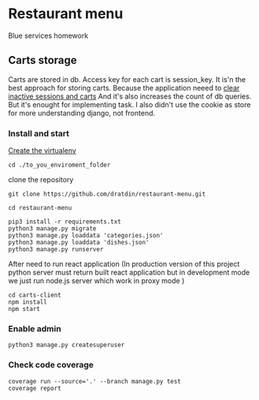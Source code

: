 # Restaurant menu

Blue services homework

## Carts storage
Carts are stored in db. Access key for each cart is session_key.
It is'n the best approach for storing carts. Because the application neeed to [clear inactive sessions and carts](https://docs.djangoproject.com/en/1.11/topics/http/sessions/#clearing-the-session-store)
And it's also increases the count of db queries. But it's enought for implementing task. I also didn't use the cookie as store for more understanding django, not frontend.

### Install and start
[Create the virtualenv](https://pythontips.com/2013/07/30/what-is-virtualenv/)
```
cd ./to_you_enviroment_folder
```

clone the repository
```
git clone https://github.com/dratdin/restaurant-menu.git
```

```
cd restaurant-menu
```

```
pip3 install -r requirements.txt
python3 manage.py migrate
python3 manage.py loaddata 'categories.json'
python3 manage.py loaddata 'dishes.json'
python3 manage.py runserver
```

After need to run react application 
(In production version of this project python server must return built react application
but in development mode we just run node.js server which work in proxy mode )

```
cd carts-client
npm install
npm start
```

### Enable admin
```
python3 manage.py createsuperuser
```

### Check code coverage
```
coverage run --source='.' --branch manage.py test
coverage report
```
